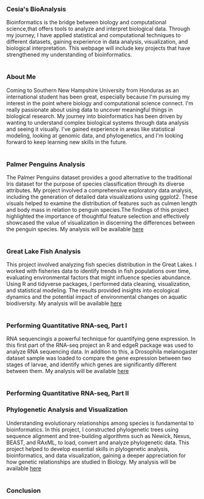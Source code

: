 ### Cesia's BioAnalysis 
Bioinformatics is the bridge between biology and computational science,that offers tools to analyze and interpret biological data. Through my journey, I have applied statistical and computational techniques to different datasets, gaining experience in data analysis, visualization, and biological interpretation. This webpage will include key projects that have strengthened my understanding of bioinformatics.
<br/>
<br/>
### About Me 
Coming to Southern New Hampshire University from Honduras as an international student has been great, especially because I'm pursuing my interest in the point where biology and computational science connect. I'm really passionate about using data to uncover meaningful things in biological research. My journey into bioinformatics has been driven by wanting to understand complex biological systems through data analysis and seeing it visually. I've gained experience in areas like statistical modeling, looking at genomic data, and phylogenetics, and I'm looking forward to keep learning new skills in the future. 
<br/>
<br/>
### Palmer Penguins Analysis 
The Palmer Penguins dataset provides a good alternative to the traditional Iris dataset for the purpose of species classification through its diverse attributes. My project involved a comprehensive exploratory data analysis, including the generation of detailed data visualizations using ggplot2. These visuals helped to examine the distribution of features such as culmen length and body mass in relation to penguin species.The findings of this project highlighted the importance of thoughtful feature selection and effectively showcased the value of visualization in discerning the differences between the penguin species.
My analysis will be available [here](https://cmendez27.github.io/BioStatisticsAnalysis/PalmerPenguins_Initial.html)
<br/>
<br/>
### Great Lake Fish Analysis 
This project involved analyzing fish species distribution in the Great Lakes. I worked with fisheries data to identify trends in fish populations over time, evaluating environmental factors that might influence species abundance. Using R and tidyverse packages, I performed data cleaning, visualization, and statistical modeling. The results provided insights into ecological dynamics and the potential impact of environmental changes on aquatic biodiversity.
My analysis will be available  [here](https://cmendez27.github.io/BioStatisticsAnalysis/Great%20Lake%20Fish%20Analysis.html)
<br/>
<br/>
### Performing Quantitative RNA-seq, Part I
RNA sequencingis a powerful technique for quantifying gene expression. In this first part of the RNA-seq project an R and edgeR package was used to analyze RNA sequencing data. In addition to this, a Drosophila melanogaster dataset sample was loaded to compare the gene expression between two stages of larvae, and identify which genes are significantly different between them.
My analysis will be available [here](https://cmendez27.github.io/BioStatisticsAnalysis/Performing%20Quantitative%20RNA-seq.html)
<br/>
<br/>
###  Performing Quantitative RNA-seq, Part II




### Phylogenetic Analysis and Visualization
Understanding evolutionary relationships among species is fundamental to bioinformatics. In this project, I constructed phylogenetic trees using sequence alignment and tree-building algorithms such as Newick, Nexus, BEAST, and RAxML, to load, convert and analyze phylogenetic data. This project helped to develop essential skills in plylogenetic analysis, bioinformatics, and data visualization, gaining a deeper appreciation for how genetic relationships are studied in Biology.
My analysis will be available [here](https://cmendez27.github.io/BioStatisticsAnalysis/Phylogenetic%20Analysis%20and%20Visualization.html)
<br/>
<br/>
### Conclusion 

